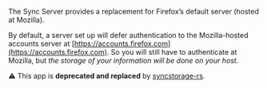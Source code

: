 The Sync Server provides a replacement for Firefox’s default server (hosted at Mozilla).

By default, a server set up will defer authentication to the Mozilla-hosted accounts server at [https://accounts.firefox.com](https://accounts.firefox.com). So you will still have to authenticate at Mozilla, but _the storage of your information will be done on your host_.

⚠️ This app is **deprecated and replaced** by [syncstorage-rs](https://apps.yunohost.org/app/syncserver-rs).

